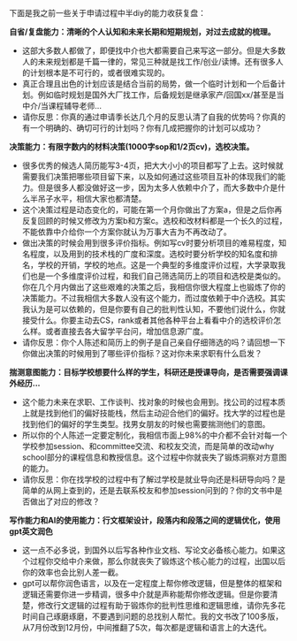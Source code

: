 下面是我之前一些关于申请过程中半diy的能力收获复盘：

**自省/复盘能力：清晰的个人认知和未来长期和短期规划，对过去成就的梳理。**
* 这部大多数人都做了，即便找中介也大都需要自己来写这一部分。但是大多数人的未来规划都是千篇一律的，常见三种就是找工作/创业/读博。还有很多人的计划根本是不可行的，或者很难实现的。
* 真正合理且出色的计划应该是结合当前的局势，做一个临时计划和一个后备计划。例如临时规划是国外大厂找工作，后备规划是继承家产/回国xx/甚至是当中介/当课程辅导老师...
* 请你反思：你真的通过申请季长达几个月的反思认清了自我的优势吗？你真的有一个明确的、确切可行的计划吗？你有几成把握你的计划可以成功？

**决策能力：有限字数内的材料决策(1000字sop和1/2页cv)，选校决策。**
* 很多优秀的候选人简历能写3-4页，把大大小小的项目都写了上去。这时候就需要我们决策把哪些项目留下来，以及如何通过这些项目互补的体现我们的能力。但是很多人都没做好这一步，因为太多人依赖中介了，而大多数中介是什么半吊子水平，相信大家也都清楚。
* 这个决策过程是动态变化的，可能在第一个月你做出了方案a，但是之后你再反复回顾的时候又修改为方案b和方案c。选校和改材料都是一个长久的过程，不能依靠中介给你一个方案你就认为万事大吉为不再改动了。
* 做出决策的时候会用到很多评价指标。例如写cv时要分析项目的难易程度，知名程度，以及用到的技术栈的广度和深度。选校时要分析学校的知名度和排名，学校的开销，学校的地点。这是一个典型的多维度评价过程，大学录取我们也是一个多维度评价过程，和我们自己筛选简历上的项目和选校是类似的。你在几个月内做出了这些艰难的决策之后，我相信你很大程度上也锻炼了你的决策能力。不过我相信大多数人没有这个能力，而过度依赖于中介选校。其实我认为是可以依赖的，但是你要有自己的批判性认知，不要他们说什么，你就接受什么。你要主动去CS，rank或者其他各种平台上看看中介的选校评价怎么样。或者直接去各大留学平台问，增加信息源广度。
* 请你反思：你个人陈述和简历上的例子是自己亲自仔细筛选的吗？请回想一下你做出决策的时候用到了哪些评价指标？这对你未来求职有什么启发？


**揣测意图能力：目标学校想要什么样的学生，科研还是授课导向，是否需要强调课外经历...**
* 这个能力未来在求职、工作谈判、找对象的时候也会用到。找公司的过程本质上就是找到他们的偏好技能栈，然后主动迎合他们的偏好。找大学的过程也是找到他们的偏好的学生类型。找男女朋友的时候也需要揣测他们的意图。
* 所以你的个人陈述一定要定制化，我相信市面上98%的中介都不会针对每一个学校参加session、和committee交流、和校友交流，而是简单的改动why school部分的课程信息和教授信息。这个过程中你就丧失了锻炼洞察对方意图的能力。
* 请你反思：你在找学校的过程中有了解过学校是就业导向还是科研导向吗？是简单的从网上查到的，还是去联系校友和参加session问到的？你的文书中是否做出了对应的修改？

**写作能力和AI的使用能力：行文框架设计，段落内和段落之间的逻辑优化，使用gpt英文润色**
* 这一点不必多说，到国外以后写各种作业文档、写论文必备核心能力。如果这个过程你交给中介来做，那么你就丧失了锻炼这个核心能力的过程，出国以后你的效率也会比别人差一截。
* gpt可以帮你润色语言，以及在一定程度上帮你修改逻辑，但是整体的框架和逻辑还需要你进一步精调，很多中介就是声称能帮你修改逻辑。但是你要清楚，修改行文逻辑的过程有助于锻炼你的批判性思维和逻辑思维，请你先多花时间自己琢磨琢磨，不要遇到问题的总找别人帮忙。我的文书改了100多版，从7月份改到12月份，中间推翻了5次，每次都是逻辑和语言上的大迭代。





